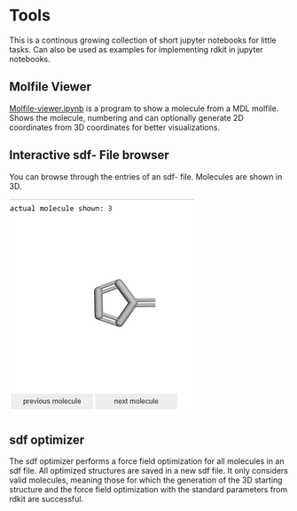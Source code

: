 # Tools

This is a continous growing collection of short jupyter notebooks for little tasks. Can also be used as examples for implementing rdkit in jupyter notebooks.

## Molfile Viewer



[Molfile-viewer.ipynb](Molfile-viewer.ipynb) is a program to show a molecule from a MDL molfile. Shows the molecule, numbering and can optionally generate 2D coordinates from 3D coordinates for better visualizations.

## Interactive sdf- File browser



You can browse through the entries of an sdf- file. Molecules are shown in 3D.

![browser](browser.png)

## sdf optimizer

The sdf optimizer performs a force field optimization for all molecules in an sdf file. All optimized structures are saved in a new sdf file. It only considers valid molecules, meaning those for which the generation of the 3D starting structure and the force field optimization with the standard parameters from rdkit are successful.
